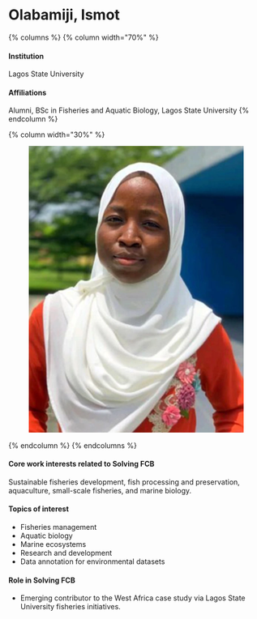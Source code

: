 # Olabamiji, Ismot

{% columns %}
{% column width="70%" %}
#### Institution

Lagos State University

#### Affiliations

Alumni, BSc in Fisheries and Aquatic Biology, Lagos State University
{% endcolumn %}

{% column width="30%" %}
<figure><img src="https://raw.githubusercontent.com/Solving-FCB/docs/refs/heads/main/.img/olabamiji-i.webp" alt=""></figure>
{% endcolumn %}
{% endcolumns %}

#### Core work interests related to Solving FCB

Sustainable fisheries development, fish processing and preservation, aquaculture, small-scale fisheries, and marine biology.

#### Topics of interest

* Fisheries management
* Aquatic biology
* Marine ecosystems
* Research and development
* Data annotation for environmental datasets

#### Role in Solving FCB

* Emerging contributor to the West Africa case study via Lagos State University fisheries initiatives.
